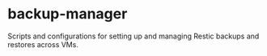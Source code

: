 # backup-manager
Scripts and configurations for setting up and managing Restic backups and restores across VMs.
